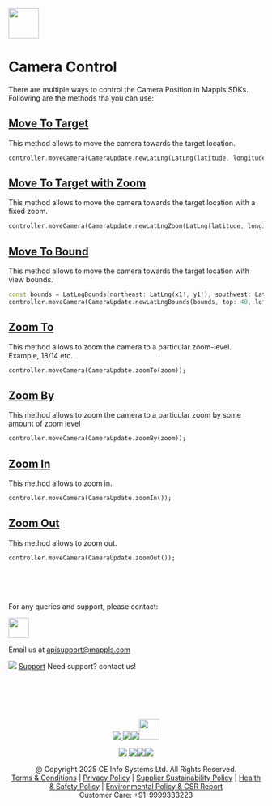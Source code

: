 [<img src="https://about.mappls.com/images/mappls-b-logo.svg" height="60"/> </p>](https://www.mapmyindia.com/api)
# Camera Control
There are multiple ways to control the Camera Position in Mappls SDKs. Following are the methods tha you can use:

## [Move To Target]()
This method allows to move the camera towards the target location. 
```dart
controller.moveCamera(CameraUpdate.newLatLng(LatLng(latitude, longitude)));
```

## [Move To Target with Zoom]()
This method allows to move the camera towards the target location with a fixed zoom.
```dart
controller.moveCamera(CameraUpdate.newLatLngZoom(LatLng(latitude, longitude), zoom));
```

## [Move To Bound]()
This method allows to move the camera towards the target location with view bounds.
```dart
const bounds = LatLngBounds(northeast: LatLng(x1!, y1!), southwest: LatLng(x0!, y0!));
controller.moveCamera(CameraUpdate.newLatLngBounds(bounds, top: 40, left: 40, bottom: 40, right: 40));
```

## [Zoom To]()
This method allows to zoom the camera to a particular zoom-level. Example, 18/14 etc.
```dart
controller.moveCamera(CameraUpdate.zoomTo(zoom));
```

## [Zoom By]()
This method allows to zoom the camera to a particular zoom by some amount of zoom level
```dart
controller.moveCamera(CameraUpdate.zoomBy(zoom));
```

## [Zoom In]()
This method allows to zoom in.
```dart
controller.moveCamera(CameraUpdate.zoomIn());
```

## [Zoom Out]()
This method allows to zoom out.
```dart
controller.moveCamera(CameraUpdate.zoomOut());
```

<br><br><br>

For any queries and support, please contact: 

[<img src="https://about.mappls.com/images/mappls-logo.svg" height="40"/> </p>](https://about.mappls.com/api/)
Email us at [apisupport@mappls.com](mailto:apisupport@mappls.com)


![](https://www.mapmyindia.com/api/img/icons/support.png)
[Support](https://about.mappls.com/contact/)
Need support? contact us!

<br></br>
<br></br>

[<p align="center"> <img src="https://www.mapmyindia.com/api/img/icons/stack-overflow.png"/> ](https://stackoverflow.com/questions/tagged/mappls-api)[![](https://www.mapmyindia.com/api/img/icons/blog.png)](https://about.mappls.com/blog/)[![](https://www.mapmyindia.com/api/img/icons/gethub.png)](https://github.com/Mappls-api)[<img src="https://mmi-api-team.s3.ap-south-1.amazonaws.com/API-Team/npm-logo.one-third%5B1%5D.png" height="40"/> </p>](https://www.npmjs.com/org/mapmyindia) 



[<p align="center"> <img src="https://www.mapmyindia.com/june-newsletter/icon4.png"/> ](https://www.facebook.com/Mapplsofficial)[![](https://www.mapmyindia.com/june-newsletter/icon2.png)](https://twitter.com/mappls)[![](https://www.mapmyindia.com/newsletter/2017/aug/llinkedin.png)](https://www.linkedin.com/company/mappls/)[![](https://www.mapmyindia.com/june-newsletter/icon3.png)](https://www.youtube.com/channel/UCAWvWsh-dZLLeUU7_J9HiOA)




<div align="center">@ Copyright 2025 CE Info Systems Ltd. All Rights Reserved.</div>

<div align="center"> <a href="https://about.mappls.com/api/terms-&-conditions">Terms & Conditions</a> | <a href="https://about.mappls.com/about/privacy-policy">Privacy Policy</a> | <a href="https://about.mappls.com/pdf/mapmyIndia-sustainability-policy-healt-labour-rules-supplir-sustainability.pdf">Supplier Sustainability Policy</a> | <a href="https://about.mappls.com/pdf/Health-Safety-Management.pdf">Health & Safety Policy</a> | <a href="https://about.mappls.com/pdf/Environment-Sustainability-Policy-CSR-Report.pdf">Environmental Policy & CSR Report</a>

<div align="center">Customer Care: +91-9999333223</div>